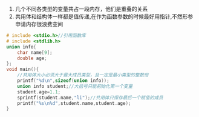1. 几个不同各类型的变量共占一段内存，他们是重叠的关系
2. 共用体和结构体一样都是值传递,在作为函数参数的时候最好用指针,不然形参申请内存很浪费空间

```c
# include <stdio.h>//引用函数库
# include <stdlib.h>
union info{
	char name[9];
	double age;
};
void main(){
	//共用体大小必须大于最大成员类型，且一定是最小类型的整数倍
	printf("%d\n",sizeof(union info));
	union info student;//大括号只能初始化第一个变量
	student.age=1.1;
	sprintf(student.name,"li");//共用体只保存最后一个赋值的成员
	printf("%s\n%d",student.name,student.age);
}
```